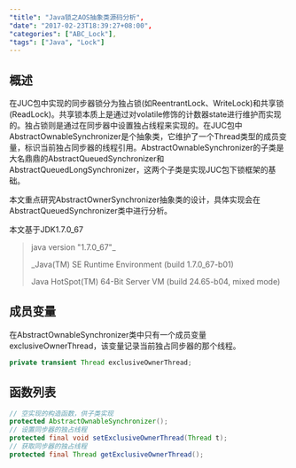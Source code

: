 ```yaml
---
"title": "Java锁之AOS抽象类源码分析",
"date": "2017-02-23T18:39:27+08:00",
"categories": ["ABC_Lock"],
"tags": ["Java", "Lock"]
---
```


## 概述

在JUC包中实现的同步器锁分为独占锁(如ReentrantLock、WriteLock)和共享锁(ReadLock)。共享锁本质上是通过对volatile修饰的计数器state进行维护而实现的。独占锁则是通过在同步器中设置独占线程来实现的。在JUC包中AbstractOwnableSynchronizer是个抽象类，它维护了一个Thread类型的成员变量，标识当前独占同步器的线程引用。AbstractOwnableSynchronizer的子类是大名鼎鼎的AbstractQueuedSynchronizer和AbstractQueuedLongSynchronizer，这两个子类是实现JUC包下锁框架的基础。



本文重点研究AbstractOwnerSynchronizer抽象类的设计，具体实现会在AbstractQueuedSynchronizer类中进行分析。



本文基于JDK1.7.0_67

> java version "1.7.0_67"_
>
> _Java(TM) SE Runtime Environment (build 1.7.0_67-b01)
>
> Java HotSpot(TM) 64-Bit Server VM (build 24.65-b04, mixed mode)



## 成员变量

在AbstractOwnableSynchronizer类中只有一个成员变量exclusiveOwnerThread，该变量记录当前独占同步器的那个线程。

```java
private transient Thread exclusiveOwnerThread;
```



## 函数列表

```java
// 空实现的构造函数，供子类实现
protected AbstractOwnableSynchronizer();
// 设置同步器的独占线程
protected final void setExclusiveOwnerThread(Thread t);
// 获取同步器的独占线程
protected final Thread getExclusiveOwnerThread();
```
